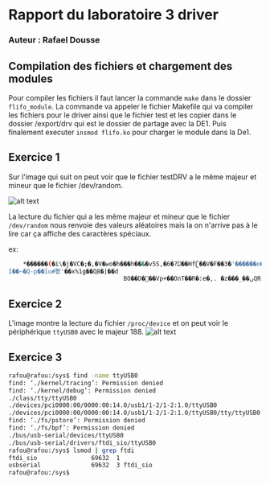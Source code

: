 # Rapport du laboratoire 3 driver
### Auteur : Rafael Dousse

## Compilation des fichiers et chargement des modules
Pour compiler les fichiers il faut lancer la commande `make` dans le dossier `flifo_module`. La commande va appeler le fichier Makefile qui va compiler les fichiers pour le driver ainsi que le fichier test et les copier dans le dossier /export/drv qui est le dossier de partage avec la DE1.
Puis finalement executer `insmod flifo.ko` pour charger le module dans la De1.

## Exercice 1
Sur l'image qui suit on peut voir que le fichier testDRV a le même majeur et mineur que le fichier /dev/random. 

![alt text](image.png)

La lecture du fichier qui a les même majeur et mineur que le fichier `/dev/random` nous renvoie des valeurs aléatoires mais la on n'arrive pas à le lire car ça affiche des caractères spéciaux. 

ex:
```bash
    *������(�i\�j�VC�;�,�V�wo�h���h��&�v5S,�6�?Ĳ��Hfʗ��V�F��3�'������o��%��΄C�ƇPی�(v��`��]5���4� F����V�fgD�es��[�JF"-y�X�h�4�m<�T-���c�v.ۦ�@�
I��~�Q-p��ĩu#뽨'��x%1g��O֧8�|��d
                                BO��D�𹫽��Vp+��OnT��R�:e�,. �z���_��ںQR �9�w�����"ڵ��!�sv��J8�'�&���?vmYE������"���l��y��L���T����͈��"���W�X{�(���I�:���λ�h��r��~<�, �&uh���p���y��A8��'eъ�ֽ
```


## Exercice 2   
L'image montre la lecture du fichier `/proc/device` et on peut voir le périphérique `ttyUSB0` avec le majeur 188.
![alt text](image-2.png)


## Exercice 3

``` bash
rafou@rafou:/sys$ find -name ttyUSB0
find: ‘./kernel/tracing’: Permission denied
find: ‘./kernel/debug’: Permission denied
./class/tty/ttyUSB0
./devices/pci0000:00/0000:00:14.0/usb1/1-2/1-2:1.0/ttyUSB0
./devices/pci0000:00/0000:00:14.0/usb1/1-2/1-2:1.0/ttyUSB0/tty/ttyUSB0
find: ‘./fs/pstore’: Permission denied
find: ‘./fs/bpf’: Permission denied
./bus/usb-serial/devices/ttyUSB0
./bus/usb-serial/drivers/ftdi_sio/ttyUSB0
rafou@rafou:/sys$ lsmod | grep ftdi
ftdi_sio               69632  1
usbserial              69632  3 ftdi_sio
rafou@rafou:/sys$ 
```
